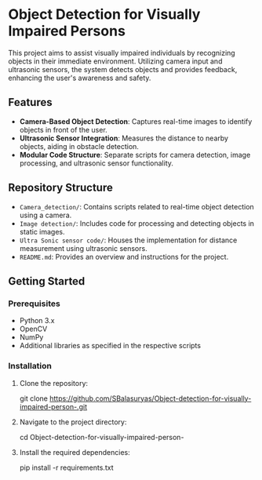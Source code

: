 # Object Detection for Visually Impaired Persons

This project aims to assist visually impaired individuals by recognizing objects in their immediate environment. Utilizing camera input and ultrasonic sensors, the system detects objects and provides feedback, enhancing the user's awareness and safety.

## Features

- **Camera-Based Object Detection**: Captures real-time images to identify objects in front of the user.
- **Ultrasonic Sensor Integration**: Measures the distance to nearby objects, aiding in obstacle detection.
- **Modular Code Structure**: Separate scripts for camera detection, image processing, and ultrasonic sensor functionality.

## Repository Structure

- `Camera_detection/`: Contains scripts related to real-time object detection using a camera.
- `Image detection/`: Includes code for processing and detecting objects in static images.
- `Ultra Sonic sensor code/`: Houses the implementation for distance measurement using ultrasonic sensors.
- `README.md`: Provides an overview and instructions for the project.

## Getting Started

### Prerequisites

- Python 3.x
- OpenCV
- NumPy
- Additional libraries as specified in the respective scripts

### Installation

1. Clone the repository:
  
   git clone https://github.com/SBalasuryas/Object-detection-for-visually-impaired-person-.git
2. Navigate to the project directory:

   cd Object-detection-for-visually-impaired-person-
   
3. Install the required dependencies:

    pip install -r requirements.txt
